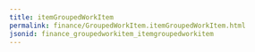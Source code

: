 ```yaml
---
title: itemGroupedWorkItem
permalink: finance/GroupedWorkItem.itemGroupedWorkItem.html
jsonid: finance_groupedworkitem_itemgroupedworkitem
---
```

